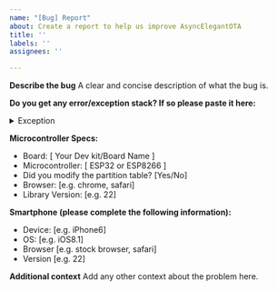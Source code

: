 ```yaml
---
name: "[Bug] Report"
about: Create a report to help us improve AsyncElegantOTA
title: ''
labels: ''
assignees: ''

---
```


[//]: <> (Please follow this template for fast resolutions)
**Describe the bug**
A clear and concise description of what the bug is.


**Do you get any error/exception stack? If so please paste it here:**
<details>
  <summary>Exception</summary>
  
  ## Exception
  [//]: <> (Paste exception under this line)

</details>

**Microcontroller Specs:**
 - Board: [ Your Dev kit/Board Name ]
 - Microcontroller:  [ ESP32 or ESP8266 ]
 - Did you modify the partition table? [Yes/No]
 - Browser: [e.g. chrome, safari]
 - Library Version: [e.g. 22]

**Smartphone (please complete the following information):**
 - Device: [e.g. iPhone6]
 - OS: [e.g. iOS8.1]
 - Browser [e.g. stock browser, safari]
 - Version [e.g. 22]

**Additional context**
Add any other context about the problem here.
